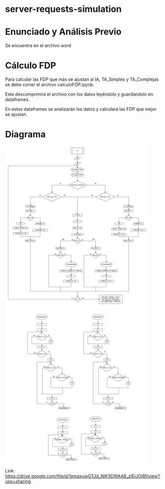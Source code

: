 # server-requests-simulation

# Enunciado y Análisis Previo

Se encuentra en el archivo word

# Cálculo FDP

Para calcular las FDP que más se ajustan al IA, TA_Simples y TA_Complejas se debe correr el archivo calculoFDP.ipynb.

Este descomprimirá el archivo con los datos leyéndolo y guardandolo en dataframes.

En estos dataframes se analizarán los datos y calculará las FDP que mejor se ajustan.

# Diagrama

![Diagrama de flujo](Diagrama.png)

Link: https://drive.google.com/file/d/1emaxuwGTJd_NlK1ID9lAA8_zIEjJOI8f/view?usp=sharing
